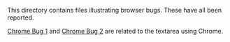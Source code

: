This directory contains files illustrating browser bugs. These have
all been reported.

[Chrome Bug 1](chrome-bug-1.svg) and [Chrome Bug 2](chrome-bug-2.svg)
are related to the textarea using Chrome.
